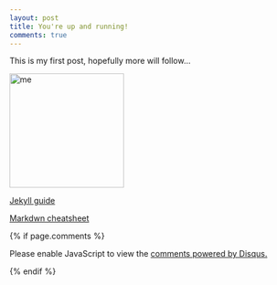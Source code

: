 ```yaml
---
layout: post
title: You're up and running!
comments: true
---
```


This is my first post, hopefully more will follow...

<img src="{{ site.baseurl }}/images/me.jpg" alt="me" style="width: 200px;"/>

[Jekyll guide](https://www.smashingmagazine.com/2014/08/build-blog-jekyll-github-pages/)

[Markdwn cheatsheet](https://github.com/adam-p/markdown-here/wiki/Markdown-Cheatsheet)

{% if page.comments %}

<div id="disqus_thread"></div>
<script>

var disqus_config = function () {
this.page.url = page.url;  // Replace PAGE_URL with your page's canonical URL variable
this.page.identifier = page.id; // Replace PAGE_IDENTIFIER with your page's unique identifier variable
};

(function() { // DON'T EDIT BELOW THIS LINE
var d = document, s = d.createElement('script');
s.src = 'https://https-abstractspace-github-io.disqus.com/embed.js';
s.setAttribute('data-timestamp', +new Date());
(d.head || d.body).appendChild(s);
})();
</script>
<noscript>Please enable JavaScript to view the <a href="https://disqus.com/?ref_noscript">comments powered by Disqus.</a></noscript>
                            
{% endif %}